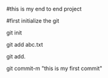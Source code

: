 #this is my end to end project

#first initialize the git

git init

git add abc.txt

git add.

git commit-m "this is my first commit"


